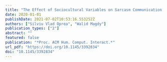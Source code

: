 ```yaml
---
title: "The Effect of Sociocultural Variables on Sarcasm Communication Online"
date: 2020-01-01
publishDate: 2021-07-02T10:53:16.553252Z
authors: ["Silviu Vlad Oprea", "Walid Magdy"]
publication_types: ["2"]
abstract: ""
featured: false
publication: "*Proc. ACM Hum. Comput. Interact.*"
url_pdf: "https://doi.org/10.1145/3392834"
doi: "10.1145/3392834"
---
```


